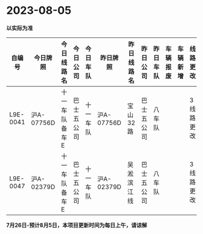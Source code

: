# 2023-08-05

**以实际为准**

| 自编号      | 今日牌照      | 今日线路名   | 今日公司  | 今日车队 | 昨日牌照      | 昨日线路名 | 昨日公司  | 昨日车队 | 车辆报废 | 车辆新增 | 线路更改  | 车队更改  | 公司更改 | 牌照更改 |
|----------|-----------|---------|-------|------|-----------|-------|-------|------|------|------|-------|-------|------|------|
| L9E-0041 | 沪A-07756D | 十一车队备车E | 巴士五公司 | 十一车队 | 沪A-07756D | 宝山32路 | 巴士五公司 | 八车队  |      |      | 3线路更改 | 4车队更改 |      |      |
| L9E-0047 | 沪A-02379D | 十一车队备车E | 巴士五公司 | 十一车队 | 沪A-02379D | 吴淞滨江线 | 巴士五公司 | 八车队  |      |      | 3线路更改 | 4车队更改 |

**7月26日-预计8月5日，本项目更新时间为每日上午，请谅解**
